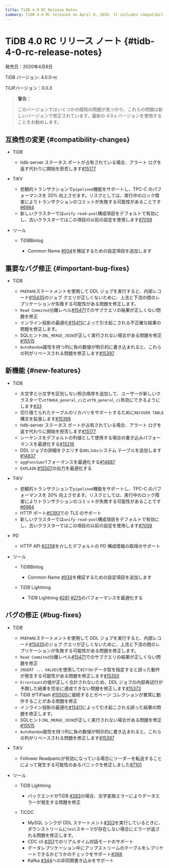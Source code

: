 ```yaml
---
title: TiDB 4.0 RC Release Notes
summary: TiDB 4.0 RC released on April 8, 2020. It includes compatibility changes, bug fixes, new features, and tools. TiKV supports the `pipelined` feature in pessimistic transactions, improving TPC-C performance by 20%. TiDB adds case-insensitive collation and enhances the `RECOVER TABLE` syntax. TiKV now supports TLS in the HTTP port. PD supports getting default PD configuration information through the HTTP API. Bug fixes include issues with replication, subquery results, and DDL job internal retry. Tools like TiDB Lightning and TiCDC also have bug fixes and new features.
---
```


# TiDB 4.0 RC リリース ノート {#tidb-4-0-rc-release-notes}

発売日：2020年4月8日

TiDB バージョン: 4.0.0-rc

TiUPバージョン：0.0.3

> **警告：**
>
> このバージョンではいくつかの既知の問題が見つかり、これらの問題は新しいバージョンで修正されています。最新の 4.0.x バージョンを使用することをお勧めします。

## 互換性の変更 {#compatibility-changes}

-   TiDB

    -   tidb-server ステータス ポートが占有されている場合、アラート ログを返す代わりに開始を拒否します[#15177](https://github.com/pingcap/tidb/pull/15177)

-   TiKV

    -   悲観的トランザクションで`pipelined`機能をサポートし、TPC-C のパフォーマンスを 20% 向上させます。リスクとしては、実行中のロック障害によりトランザクションのコミットが失敗する可能性があることです[#6984](https://github.com/tikv/tikv/pull/6984)
    -   新しいクラスターでは`unify-read-pool`構成項目をデフォルトで有効にし、古いクラスターではこの項目の以前の設定を使用します[#7059](https://github.com/tikv/tikv/pull/7059)

-   ツール

    -   TiDBBinlog

        -   Common Name [#934](https://github.com/pingcap/tidb-binlog/pull/934)を検証するための設定項目を追加します

## 重要なバグ修正 {#important-bug-fixes}

-   TiDB

    -   `PREPARE`ステートメントを使用して DDL ジョブを実行すると、内部レコード[#15435](https://github.com/pingcap/tidb/pull/15435)のジョブ クエリが正しくないために、上流と下流の間のレプリケーションが失敗する可能性がある問題を修正します。
    -   `Read Commited`分離レベル[#15471](https://github.com/pingcap/tidb/pull/15471)でのサブクエリの結果が正しくない問題を修正
    -   インライン投影の最適化[#15411](https://github.com/pingcap/tidb/pull/15411)によって引き起こされる不正確な結果の問題を修正します。
    -   SQLヒント`INL_MERGE_JOIN`が正しく実行されない場合がある問題を修正[#15515](https://github.com/pingcap/tidb/pull/15515)
    -   `AutoRandom`属性を持つ列に負の数値が明示的に書き込まれると、これらの列がリベースされる問題を修正します[#15397](https://github.com/pingcap/tidb/pull/15397)

## 新機能 {#new-features}

-   TiDB

    -   大文字と小文字を区別しない照合順序を追加して、ユーザーが新しいクラスターで`utf8mb4_general_ci`と`utf8_general_ci`有効にできるようにします[#33](https://github.com/pingcap/tidb/projects/33)
    -   切り捨てられたテーブルのリカバリをサポートするために`RECOVER TABLE`構文を拡張します[#15398](https://github.com/pingcap/tidb/pull/15398)
    -   tidb-server ステータス ポートが占有されている場合、アラート ログを返す代わりに開始を拒否します[#15177](https://github.com/pingcap/tidb/pull/15177)
    -   シーケンスをデフォルトの列値として使用する場合の書き込みパフォーマンスを最適化する[#15216](https://github.com/pingcap/tidb/pull/15216)
    -   DDL ジョブの詳細をクエリする`DDLJobs`システム テーブルを追加します[#14837](https://github.com/pingcap/tidb/pull/14837)
    -   `aggFuncSum`パフォーマンスを最適化する[#14887](https://github.com/pingcap/tidb/pull/14887)
    -   `EXPLAIN` [#15507](https://github.com/pingcap/tidb/pull/15507)の出力を最適化する

-   TiKV

    -   悲観的トランザクションで`pipelined`機能をサポートし、TPC-C のパフォーマンスを 20% 向上させます。リスクとしては、実行中のロック障害によりトランザクションのコミットが失敗する可能性があることです[#6984](https://github.com/tikv/tikv/pull/6984)
    -   HTTP ポート[#5393](https://github.com/tikv/tikv/pull/5393)での TLS のサポート
    -   新しいクラスターでは`unify-read-pool`構成項目をデフォルトで有効にし、古いクラスターではこの項目の以前の設定を使用します[#7059](https://github.com/tikv/tikv/pull/7059)

-   PD

    -   HTTP API [#2258](https://github.com/pingcap/pd/pull/2258)を介したデフォルトの PD 構成情報の取得のサポート

-   ツール

    -   TiDBBinlog

        -   Common Name [#934](https://github.com/pingcap/tidb-binlog/pull/934)を検証するための設定項目を追加します

    -   TiDB Lightning

        -   TiDB Lightning [#281](https://github.com/pingcap/tidb-lightning/pull/281) [#275](https://github.com/pingcap/tidb-lightning/pull/275)のパフォーマンスを最適化する

## バグの修正 {#bug-fixes}

-   TiDB

    -   `PREPARE`ステートメントを使用して DDL ジョブを実行すると、内部レコード[#15435](https://github.com/pingcap/tidb/pull/15435)のジョブ クエリが正しくないために、上流と下流の間のレプリケーションが失敗する可能性がある問題を修正します。
    -   `Read Commited`分離レベル[#15471](https://github.com/pingcap/tidb/pull/15471)でのサブクエリの結果が正しくない問題を修正
    -   `INSERT ... VALUES`を使用して`BIT(N)`データ型を指定すると誤った動作が発生する可能性がある問題を修正します[#15350](https://github.com/pingcap/tidb/pull/15350)
    -   `ErrorCount`の値が正しく合計されないため、DDL ジョブの内部再試行が予期した結果を完全に達成できない問題を修正します[#15373](https://github.com/pingcap/tidb/pull/15373)
    -   TiDB がTiFlash [#15505](https://github.com/pingcap/tidb/pull/15505)に接続するとガベージ コレクションが異常に動作することがある問題を修正
    -   インライン投影の最適化[#15411](https://github.com/pingcap/tidb/pull/15411)によって引き起こされる誤った結果の問題を修正します。
    -   SQLヒント`INL_MERGE_JOIN`が正しく実行されない場合がある問題を修正[#15515](https://github.com/pingcap/tidb/pull/15515)
    -   `AutoRandom`属性を持つ列に負の数値が明示的に書き込まれると、これらの列がリベースされる問題を修正します[#15397](https://github.com/pingcap/tidb/pull/15397)

-   TiKV
    -   Follower Readpanicが有効になっている場合にリーダーを転送することによって発生する可能性のあるパニックを修正しました[#7101](https://github.com/tikv/tikv/pull/7101)

-   ツール

    -   TiDB Lightning

        -   バックエンドがTiDB [#283](https://github.com/pingcap/tidb-lightning/pull/283)の場合、文字変換エラーによりデータエラーが発生する問題を修正

    -   TiCDC

        -   MySQL シンクが DDL ステートメント[#353](https://github.com/pingcap/tiflow/pull/353)を実行しているときに、ダウンストリームに`test`スキーマが存在しない場合にエラーが返される問題を修正します。
        -   CDC cli [#351](https://github.com/pingcap/tiflow/pull/351)でのリアルタイム対話モードのサポート
        -   データレプリケーション中にアップストリームのテーブルをレプリケートできるかどうかのチェックをサポート[#368](https://github.com/pingcap/tiflow/pull/368)
        -   Kafka [#344](https://github.com/pingcap/tiflow/pull/344)への非同期書き込みをサポート
